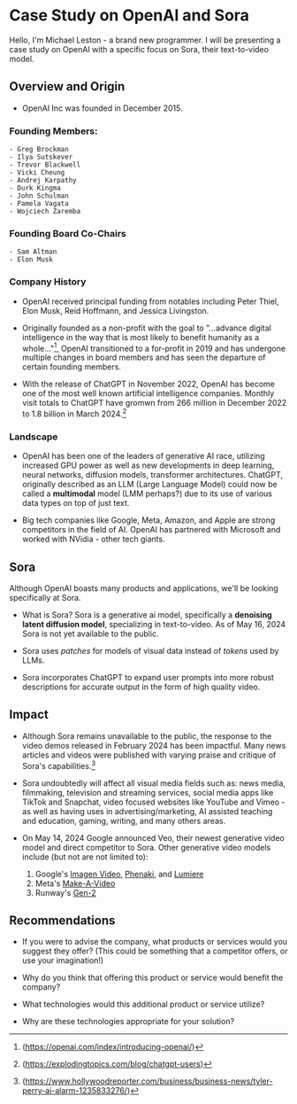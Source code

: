 # Case Study on OpenAI and Sora

Hello, I'm Michael Leston - a brand new programmer. I will be presenting a case
study on OpenAI with a specific focus on Sora, their text-to-video model.

## Overview and Origin

* OpenAI Inc was founded in December 2015.

### Founding Members:

    - Greg Brockman
    - Ilya Sutskever
    - Trevor Blackwell
    - Vicki Cheung
    - Andrej Karpathy
    - Durk Kingma
    - John Schulman
    - Pamela Vagata
    - Wojciech Zaremba

### Founding Board Co-Chairs

    - Sam Altman
    - Elon Musk

### Company History

* OpenAI received principal funding from notables including Peter Thiel, Elon Musk, Reid Hoffmann, and Jessica Livingston.

* Originally founded as a non-profit with the goal to "...advance digital intelligence in the way that is most likely to benefit humanity as a whole..."[^1], OpenAI transitioned to a for-profit in 2019 and has undergone multiple changes in board members and has seen the departure of certain founding members.  

* With the release of ChatGPT in November 2022, OpenAI has become one of the most well known artificial intelligence companies. Monthly visit totals to ChatGPT have gromwn from 266 million in December 2022 to 1.8 billion in March 2024.[^2]

### Landscape

* OpenAI has been one of the leaders of generative AI race, utilizing increased GPU power as well as new developments in deep learning, neural networks, diffusion models, transformer architectures. ChatGPT, originally described as an LLM (Large Language Model) could now be called a **multimodal** model (LMM perhaps?) due to its use of various data types  on top of just text.

* Big tech companies like Google, Meta, Amazon, and Apple are strong competitors in the field of AI. OpenAI has partnered with Microsoft and worked with NVidia - other tech giants.

## Sora

Although OpenAI boasts many products and applications, we'll be looking specifically at Sora.

* What is Sora? Sora is a generative ai model, specifically a **denoising latent diffusion model**, specializing in text-to-video. As of May 16, 2024 Sora is not yet available to the public.

* Sora uses *patches* for models of visual data instead of *tokens* used by LLMs.  

* Sora incorporates ChatGPT to expand user prompts into more robust descriptions for accurate output in the form of high quality video.

## Impact

* Although Sora remains unavailable to the public, the response to the video demos released in February 2024 has been impactful. Many news articles and videos were published with varying praise and critique of Sora's capabilities.[^3] 

* Sora undoubtedly will affect all visual media fields such as: news media, filmmaking, television and streaming services, social media apps like TikTok and Snapchat, video focused websites like YouTube and Vimeo - as well as having uses in advertising/marketing, AI assisted teaching and education, gaming, writing, and many others areas.

* On May 14, 2024 Google announced Veo, their newest generative video model and direct competitor to Sora. Other generative video models include (but not are not limited to):

    1. Google's [Imagen Video](https://imagen.research.google/video/), [Phenaki](https://phenaki.video/), and [Lumiere](https://lumiere-video.github.io/)
    2. Meta's [Make-A-Video](https://makeavideo.studio/)
    3. Runway's [Gen-2](https://research.runwayml.com/gen2)

## Recommendations

* If you were to advise the company, what products or services would you suggest they offer? (This could be something that a competitor offers, or use your imagination!)

* Why do you think that offering this product or service would benefit the company?

* What technologies would this additional product or service utilize?

* Why are these technologies appropriate for your solution?

[^1]:(https://openai.com/index/introducing-openai/)
[^2]:(https://explodingtopics.com/blog/chatgpt-users)
[^3]:(https://www.hollywoodreporter.com/business/business-news/tyler-perry-ai-alarm-1235833276/)